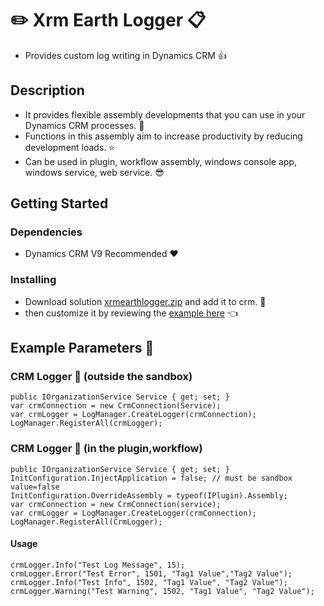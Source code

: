 # :pencil2: Xrm Earth Logger :clipboard:

* Provides custom log writing in Dynamics CRM :+1:

## Description

* It provides flexible assembly developments that you can use in your Dynamics CRM processes. :running:
* Functions in this assembly aim to increase productivity by reducing development loads. :star:
* Can be used in plugin, workflow assembly, windows console app, windows service, web service. :sunglasses:

## Getting Started

### Dependencies

* Dynamics CRM V9 Recommended :heart:

### Installing

* Download solution [xrmearthlogger.zip](https://drive.google.com/file/d/14_sOnTFyQybD69Yr0KXw1Po36aGu58nr/view?usp=sharing) and add it to crm. :floppy_disk:
* then customize it by reviewing the [example here](https://drive.google.com/drive/folders/1DntcAAWgUx5mLaH5bJKiofuVbUa93bJP?usp=sharing) :point_left:

## Example Parameters :bell:

### CRM Logger :train: (outside the sandbox)
```
public IOrganizationService Service { get; set; }
var crmConnection = new CrmConnection(Service);
var crmLogger = LogManager.CreateLogger(crmConnection);
LogManager.RegisterAll(crmLogger);
```

### CRM Logger :key: (in the plugin,workflow)
```
public IOrganizationService Service { get; set; }
InitConfiguration.InjectApplication = false; // must be sandbox value=false
InitConfiguration.OverrideAssembly = typeof(IPlugin).Assembly;
var crmConnection = new CrmConnection(service);
var crmLogger = LogManager.CreateLogger(crmConnection);
LogManager.RegisterAll(CrmLogger);
```

#### Usage
```
crmLogger.Info("Test Log Message", 15);
crmLogger.Error("Test Error", 1501, "Tag1 Value","Tag2 Value");
crmLogger.Info("Test Info", 1502, "Tag1 Value", "Tag2 Value");
crmLogger.Warning("Test Warning", 1502, "Tag1 Value", "Tag2 Value");
```
